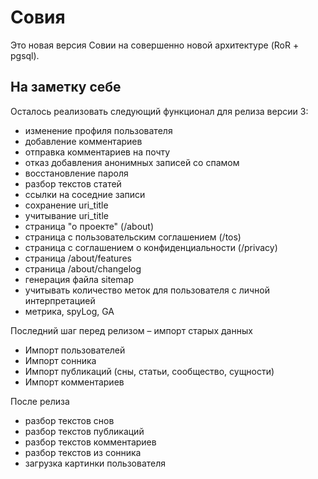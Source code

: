 Совия
=====

Это новая версия Совии на совершенно новой архитектуре (RoR + pgsql).

На заметку себе
---------------

Осталось реализовать следующий функционал для релиза версии 3:

 * изменение профиля пользователя
 * добавление комментариев
 * отправка комментариев на почту
 * отказ добавления анонимных записей со спамом
 * восстановление пароля
 * разбор текстов статей
 * ссылки на соседние записи
 * сохранение uri_title
 * учитывание uri_title
 * страница "о проекте" (/about)
 * страница с пользовательским соглашением (/tos)
 * страница с соглашением о конфиденциальности (/privacy)
 * страница /about/features
 * страница /about/changelog
 * генерация файла sitemap
 * учитывать количество меток для пользователя с личной интерпретацией
 * метрика, spyLog, GA

Последний шаг перед релизом – импорт старых данных

 * Импорт пользователей
 * Импорт сонника
 * Импорт публикаций (сны, статьи, сообщество, сущности)
 * Импорт комментариев

После релиза

 * разбор текстов снов
 * разбор текстов публикаций
 * разбор текстов комментариев
 * разбор текстов из сонника
 * загрузка картинки пользователя

